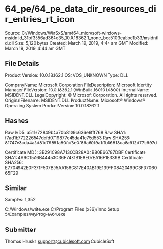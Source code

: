 64_pe/64_pe_data_dir_resources_dir_entries_rt_icon
==================================================

Source:  C:/Windows/WinSxS/amd64_microsoft-windows-msidntld_31bf3856ad364e35_10.0.18362.1_none_bce5103eabbc1b33/msidntld.dll
Size:  5,120 bytes
Created:  March 19, 2019, 4:44 am GMT
Modified:  March 19, 2019, 4:44 am GMT

File Details
------------

Product Version:  10.0.18362.1
OS:  VOS_UNKNOWN
Type:  DLL

CompanyName:  Microsoft Corporation
FileDescription:  Microsoft Identity Manager
FileVersion:  10.0.18362.1 (WinBuild.160101.0800)
InternalName:  MSIDENT.DLL
LegalCopyright:  © Microsoft Corporation. All rights reserved.
OriginalFilename:  MSIDENT.DLL
ProductName:  Microsoft® Windows® Operating System
ProductVersion:  10.0.18362.1

Hashes
------

Raw MD5:  a511e72849b4a70b8109c636e9fff768
Raw SHA1:  f7ad1b772226547dcfd0719877e45da41e75d553
Raw SHA256:  81747e3cda4a3d81c79891a80fcf3e0f86a60f9a1ffb56813ca8a612d77b697d

Certificate MD5:  3B291C98A7130CB28A04B80E66787DBF
Certificate SHA1:  4A9C15A6B44453C36F7431B1E8E07EA16F1B339B
Certificate SHA256:  E7704942E0F371F507B95AA156C817E40AB19E139FF08420499C3FD706065F29

Similar
-------

Samples:  1,352

C:/Windows/write.exe
C:/Program Files (x86)/Inno Setup 5/Examples/MyProg-IA64.exe

Submitter
---------

Thomas Hruska
support@cubiclesoft.com
CubicleSoft
